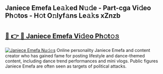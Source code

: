 ## Janiece Emefa Le𝚊𝚔ed N𝚞𝚍e - Part-cga Vi𝚍eo Ph𝚘tos - H𝚘t O𝚗lyf𝚊ns Le𝚊𝚔s xZnzb

# <h2><a href="http://hf0o6wg.feru.top/?c=Janiece+Emefa">🔗 👉 🔴 Janiece Emefa Vi𝚍𝚎o Ph𝚘t𝚘𝚜</a></h2>

[![Janiece Emefa Nu𝚍𝚎s](https://i.imgur.com/0TWrTi3.gif)](http://hf0o6wg.feru.top/?c=Janiece+Emefa)
Online personality Janiece Emefa and content creator who has gained fame for posting lifestyle and dance-themed content, including dance trend performances and mini vlogs. Public figures Janiece Emefa are often seen as targets of political attacks. 
